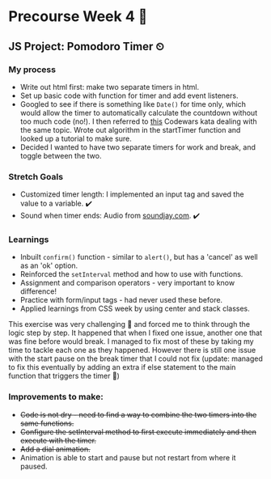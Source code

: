 # Precourse Week 4 📝

## JS Project: Pomodoro Timer ⏲

### My process
- Write out html first: make two separate timers in html.
- Set up basic code with function for timer and add event listeners.
- Googled to see if there is something like `Date()` for time only, which would allow the timer to automatically calculate the countdown without too much code (no!). I then referred to [this](https://www.codewars.com/kata/52685f7382004e774f0001f7) Codewars kata dealing with the same topic. 
Wrote out algorithm in the startTimer function and looked up a tutorial to make sure. 
- Decided I wanted to have two separate timers for work and break, and toggle between the two.

### Stretch Goals
- Customized timer length: I implemented an input tag and saved the value to a variable. ✔️
- Sound when timer ends: Audio from [soundjay.com](www.soundjay.com). ✔️

### Learnings
- Inbuilt `confirm()` function - similar to `alert()`, but has a 'cancel' as well as an 'ok' option. 
- Reinforced the `setInterval` method and how to use with functions.
- Assignment and comparison operators - very important to know difference!
- Practice with form/input tags - had never used these before.
- Applied learnings from CSS week by using center and stack classes.

This exercise was very challenging 🤯 and forced me to think through the logic step by step. It happened that when I fixed one issue, another one that was fine before would break. I managed to fix most of these by taking my time to tackle each one as they happened. However there is still one issue with the start pause on the break timer that I could not fix (update: managed to fix this eventually by adding an extra if else statement to the main function that triggers the timer 🥳)

### Improvements to make: 
- ~~Code is not dry - need to find a way to combine the two timers into the same functions.~~
- ~~Configure the setInterval method to first execute immediately and then execute with the timer.~~
- ~~Add a dial animation.~~
- Animation is able to start and pause but not restart from where it paused.


